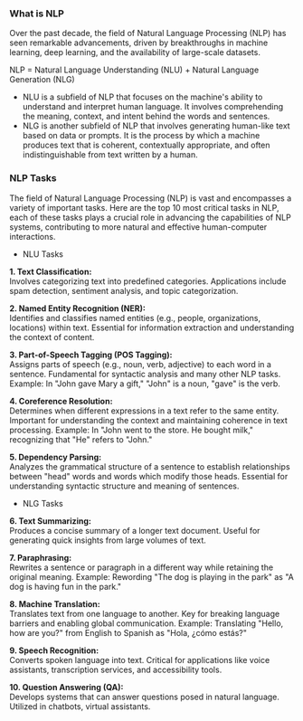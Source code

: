 ### What is NLP
Over the past decade, the field of Natural Language Processing (NLP) has seen remarkable advancements, driven by breakthroughs in machine learning, deep learning, and the availability of large-scale datasets. 

NLP = Natural Language Understanding (NLU) + Natural Language Generation (NLG)​

- NLU is a subfield of NLP that focuses on the machine's ability to understand and interpret human language. It involves comprehending the meaning, context, and intent behind the words and sentences.​
- NLG is another subfield of NLP that involves generating human-like text based on data or prompts. It is the process by which a machine produces text that is coherent, contextually appropriate, and often indistinguishable from text written by a human.​

### NLP Tasks
The field of Natural Language Processing (NLP) is vast and encompasses a variety of important tasks. 
Here are the top 10 most critical tasks in NLP, each of these tasks plays a crucial role in advancing the capabilities of NLP systems, contributing to more natural and effective human-computer interactions.

- NLU Tasks

**1. Text Classification:** <br>
Involves categorizing text into predefined categories.
Applications include spam detection, sentiment analysis, and topic categorization.

**2. Named Entity Recognition (NER):** <br>
Identifies and classifies named entities (e.g., people, organizations, locations) within text.
Essential for information extraction and understanding the context of content.

**3. Part-of-Speech Tagging (POS Tagging):** <br>
Assigns parts of speech (e.g., noun, verb, adjective) to each word in a sentence.
Fundamental for syntactic analysis and many other NLP tasks.
Example: In "John gave Mary a gift," "John" is a noun, "gave" is the verb.

**4. Coreference Resolution:** <br>
Determines when different expressions in a text refer to the same entity.
Important for understanding the context and maintaining coherence in text processing.
Example: In "John went to the store. He bought milk," recognizing that "He" refers to "John."

**5. Dependency Parsing:** <br>
Analyzes the grammatical structure of a sentence to establish relationships between "head" words and words which modify those heads.
Essential for understanding syntactic structure and meaning of sentences.


- NLG Tasks

**6. Text Summarizing:** <br>
Produces a concise summary of a longer text document.
Useful for generating quick insights from large volumes of text.

**7. Paraphrasing:** <br>
Rewrites a sentence or paragraph in a different way while retaining the original meaning. 
Example: Rewording "The dog is playing in the park" as "A dog is having fun in the park."

**8. Machine Translation:** <br>
Translates text from one language to another.
Key for breaking language barriers and enabling global communication.
Example: Translating "Hello, how are you?" from English to Spanish as "Hola, ¿cómo estás?"

**9. Speech Recognition:** <br>
Converts spoken language into text.
Critical for applications like voice assistants, transcription services, and accessibility tools.

**10. Question Answering (QA):** <br>
Develops systems that can answer questions posed in natural language.
Utilized in chatbots, virtual assistants.


